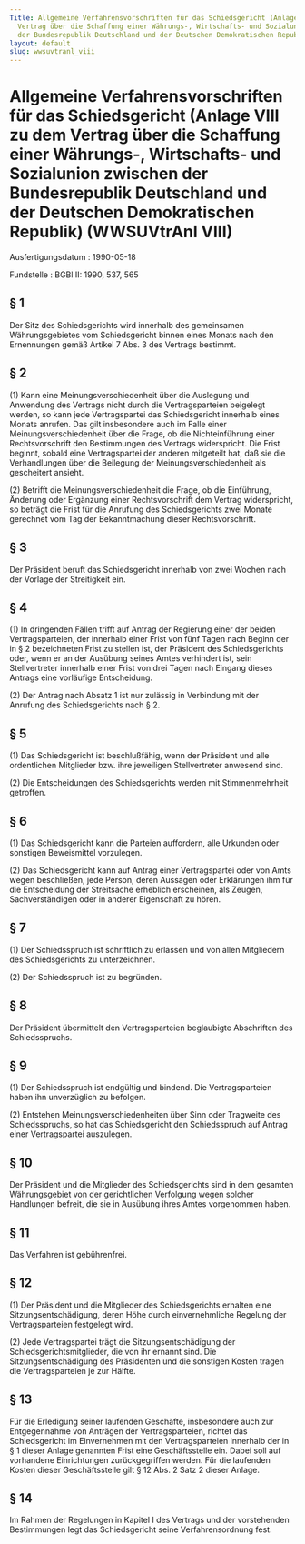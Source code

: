 ```yaml
---
Title: Allgemeine Verfahrensvorschriften für das Schiedsgericht (Anlage VIII zu dem
  Vertrag über die Schaffung einer Währungs-, Wirtschafts- und Sozialunion zwischen
  der Bundesrepublik Deutschland und der Deutschen Demokratischen Republik)
layout: default
slug: wwsuvtranl_viii
---
```


# Allgemeine Verfahrensvorschriften für das Schiedsgericht (Anlage VIII zu dem Vertrag über die Schaffung einer Währungs-, Wirtschafts- und Sozialunion zwischen der Bundesrepublik Deutschland und der Deutschen Demokratischen Republik) (WWSUVtrAnl VIII)

Ausfertigungsdatum
:   1990-05-18

Fundstelle
:   BGBl II: 1990, 537, 565



## § 1

Der Sitz des Schiedsgerichts wird innerhalb des gemeinsamen
Währungsgebietes vom Schiedsgericht binnen eines Monats nach den
Ernennungen gemäß Artikel 7 Abs. 3 des Vertrags bestimmt.


## § 2

(1) Kann eine Meinungsverschiedenheit über die Auslegung und Anwendung
des Vertrags nicht durch die Vertragsparteien beigelegt werden, so
kann jede Vertragspartei das Schiedsgericht innerhalb eines Monats
anrufen. Das gilt insbesondere auch im Falle einer
Meinungsverschiedenheit über die Frage, ob die Nichteinführung einer
Rechtsvorschrift den Bestimmungen des Vertrags widerspricht. Die Frist
beginnt, sobald eine Vertragspartei der anderen mitgeteilt hat, daß
sie die Verhandlungen über die Beilegung der Meinungsverschiedenheit
als gescheitert ansieht.

(2) Betrifft die Meinungsverschiedenheit die Frage, ob die Einführung,
Änderung oder Ergänzung einer Rechtsvorschrift dem Vertrag
widerspricht, so beträgt die Frist für die Anrufung des
Schiedsgerichts zwei Monate gerechnet vom Tag der Bekanntmachung
dieser Rechtsvorschrift.


## § 3

Der Präsident beruft das Schiedsgericht innerhalb von zwei Wochen nach
der Vorlage der Streitigkeit ein.


## § 4

(1) In dringenden Fällen trifft auf Antrag der Regierung einer der
beiden Vertragsparteien, der innerhalb einer Frist von fünf Tagen nach
Beginn der in § 2 bezeichneten Frist zu stellen ist, der Präsident des
Schiedsgerichts oder, wenn er an der Ausübung seines Amtes verhindert
ist, sein Stellvertreter innerhalb einer Frist von drei Tagen nach
Eingang dieses Antrags eine vorläufige Entscheidung.

(2) Der Antrag nach Absatz 1 ist nur zulässig in Verbindung mit der
Anrufung des Schiedsgerichts nach § 2.


## § 5

(1) Das Schiedsgericht ist beschlußfähig, wenn der Präsident und alle
ordentlichen Mitglieder bzw. ihre jeweiligen Stellvertreter anwesend
sind.

(2) Die Entscheidungen des Schiedsgerichts werden mit Stimmenmehrheit
getroffen.


## § 6

(1) Das Schiedsgericht kann die Parteien auffordern, alle Urkunden
oder sonstigen Beweismittel vorzulegen.

(2) Das Schiedsgericht kann auf Antrag einer Vertragspartei oder von
Amts wegen beschließen, jede Person, deren Aussagen oder Erklärungen
ihm für die Entscheidung der Streitsache erheblich erscheinen, als
Zeugen, Sachverständigen oder in anderer Eigenschaft zu hören.


## § 7

(1) Der Schiedsspruch ist schriftlich zu erlassen und von allen
Mitgliedern des Schiedsgerichts zu unterzeichnen.

(2) Der Schiedsspruch ist zu begründen.


## § 8

Der Präsident übermittelt den Vertragsparteien beglaubigte Abschriften
des Schiedsspruchs.


## § 9

(1) Der Schiedsspruch ist endgültig und bindend. Die Vertragsparteien
haben ihn unverzüglich zu befolgen.

(2) Entstehen Meinungsverschiedenheiten über Sinn oder Tragweite des
Schiedsspruchs, so hat das Schiedsgericht den Schiedsspruch auf Antrag
einer Vertragspartei auszulegen.


## § 10

Der Präsident und die Mitglieder des Schiedsgerichts sind in dem
gesamten Währungsgebiet von der gerichtlichen Verfolgung wegen solcher
Handlungen befreit, die sie in Ausübung ihres Amtes vorgenommen haben.


## § 11

Das Verfahren ist gebührenfrei.


## § 12

(1) Der Präsident und die Mitglieder des Schiedsgerichts erhalten eine
Sitzungsentschädigung, deren Höhe durch einvernehmliche Regelung der
Vertragsparteien festgelegt wird.

(2) Jede Vertragspartei trägt die Sitzungsentschädigung der
Schiedsgerichtsmitglieder, die von ihr ernannt sind. Die
Sitzungsentschädigung des Präsidenten und die sonstigen Kosten tragen
die Vertragsparteien je zur Hälfte.


## § 13

Für die Erledigung seiner laufenden Geschäfte, insbesondere auch zur
Entgegennahme von Anträgen der Vertragsparteien, richtet das
Schiedsgericht im Einvernehmen mit den Vertragsparteien innerhalb der
in § 1 dieser Anlage genannten Frist eine Geschäftsstelle ein. Dabei
soll auf vorhandene Einrichtungen zurückgegriffen werden. Für die
laufenden Kosten dieser Geschäftsstelle gilt § 12 Abs. 2 Satz 2 dieser
Anlage.


## § 14

Im Rahmen der Regelungen in Kapitel I des Vertrags und der
vorstehenden Bestimmungen legt das Schiedsgericht seine
Verfahrensordnung fest.

